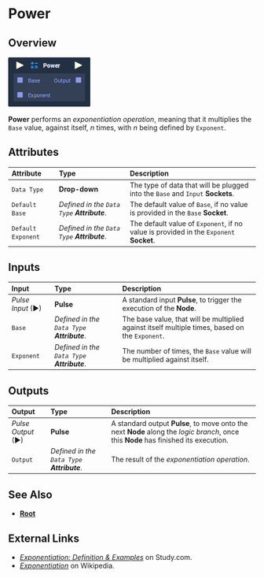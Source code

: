 # Power

## Overview

![](../.gitbook/assets/node-power.png)

**Power** performs an _exponentiation operation_, meaning that it multiplies the `Base` value, against itself, _n_ times, with _n_ being defined by `Exponent`.

## Attributes

| Attribute | Type | Description |
| :--- | :--- | :--- |
| `Data Type` | **Drop-down** | The type of data that will be plugged into the `Base` and `Input` **Sockets**. |
| `Default Base` | _Defined in the `Data Type` **Attribute**_. | The default value of `Base`, if no value is provided in the `Base` **Socket**. |
| `Default Exponent` | _Defined in the `Data Type` **Attribute**_. | The default value of `Exponent`, if no value is provided in the `Exponent` **Socket**. |

## Inputs

| Input | Type | Description |
| :--- | :--- | :--- |
| _Pulse Input_ \(►\) | **Pulse** | A standard input **Pulse**, to trigger the execution of the **Node**. |
| `Base` | _Defined in the `Data Type` **Attribute**_. | The base value, that will be multiplied against itself multiple times, based on the `Exponent`. |
| `Exponent` | _Defined in the `Data Type` **Attribute**_. | The number of times, the `Base` value will be multiplied against itself. |

## Outputs

| Output | Type | Description |
| :--- | :--- | :--- |
| _Pulse Output_ \(►\) | **Pulse** | A standard output **Pulse**, to move onto the next **Node** along the _logic branch_, once this **Node** has finished its execution. |
| `Output` | _Defined in the `Data Type` **Attribute**_. | The result of the _exponentiation operation_. |

## See Also

* [**Root**](root.md)

## External Links

* [_Exponentiation: Definition & Examples_](https://study.com/academy/lesson/exponentiation-definition-examples-quiz.html) on Study.com.
* [_Exponentiation_](https://en.wikipedia.org/wiki/Exponentiation) on Wikipedia.

